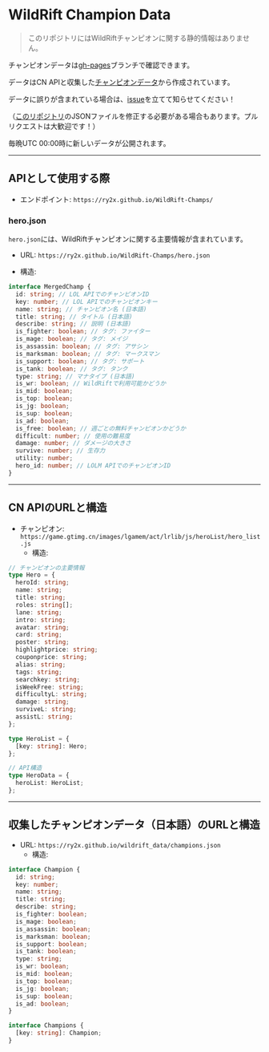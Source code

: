 # WildRift Champion Data

> このリポジトリにはWildRiftチャンピオンに関する静的情報はありません。

チャンピオンデータは[gh-pages](https://github.com/ry2x/WildRift-Champs/tree/gh-pages)ブランチで確認できます。

データはCN APIと収集した[チャンピオンデータ](https://github.com/ry2x/wildrift_data)から作成されています。

データに誤りが含まれている場合は、[issue](https://github.com/ry2x/WildRift-Champs/issues)を立てて知らせてください！

（[このリポジトリ](https://github.com/ry2x/wildrift_data)のJSONファイルを修正する必要がある場合もあります。プルリクエストは大歓迎です！）

毎晩UTC 00:00時に新しいデータが公開されます。

---

## APIとして使用する際

- エンドポイント: `https://ry2x.github.io/WildRift-Champs/`

### hero.json

`hero.json`には、WildRiftチャンピオンに関する主要情報が含まれています。

- URL: `https://ry2x.github.io/WildRift-Champs/hero.json`

- 構造:  

```ts
interface MergedChamp {
  id: string; // LOL APIでのチャンピオンID
  key: number; // LOL APIでのチャンピオンキー
  name: string; // チャンピオン名 (日本語)
  title: string; // タイトル (日本語)
  describe: string; // 説明 (日本語)
  is_fighter: boolean; // タグ: ファイター
  is_mage: boolean; // タグ: メイジ
  is_assassin: boolean; // タグ: アサシン
  is_marksman: boolean; // タグ: マークスマン
  is_support: boolean; // タグ: サポート
  is_tank: boolean; // タグ: タンク
  type: string; // マナタイプ (日本語)
  is_wr: boolean; // WildRiftで利用可能かどうか
  is_mid: boolean;
  is_top: boolean;
  is_jg: boolean;
  is_sup: boolean;
  is_ad: boolean;
  is_free: boolean; // 週ごとの無料チャンピオンかどうか
  difficult: number; // 使用の難易度
  damage: number; // ダメージの大きさ
  survive: number; // 生存力
  utility: number;
  hero_id: number; // LOLM APIでのチャンピオンID
}
```

---

## CN APIのURLと構造

- チャンピオン: `https://game.gtimg.cn/images/lgamem/act/lrlib/js/heroList/hero_list.js`  
  - 構造:

```ts
// チャンピオンの主要情報
type Hero = {
  heroId: string;
  name: string;
  title: string;
  roles: string[];
  lane: string;
  intro: string;
  avatar: string;
  card: string;
  poster: string;
  highlightprice: string;
  couponprice: string;
  alias: string;
  tags: string;
  searchkey: string;
  isWeekFree: string;
  difficultyL: string;
  damage: string;
  surviveL: string;
  assistL: string;
};

type HeroList = {
  [key: string]: Hero;
};

// API構造
type HeroData = {
  heroList: HeroList;
};
```

---

## 収集したチャンピオンデータ（日本語）のURLと構造

- URL: `https://ry2x.github.io/wildrift_data/champions.json`  
  - 構造:  

```ts
interface Champion {
  id: string;
  key: number;
  name: string;
  title: string;
  describe: string;
  is_fighter: boolean;
  is_mage: boolean;
  is_assassin: boolean;
  is_marksman: boolean;
  is_support: boolean;
  is_tank: boolean;
  type: string;
  is_wr: boolean;
  is_mid: boolean;
  is_top: boolean;
  is_jg: boolean;
  is_sup: boolean;
  is_ad: boolean;
}

interface Champions {
  [key: string]: Champion;
}
```
